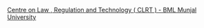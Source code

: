 [Centre on Law , Regulation and Technology ( CLRT ) - BML Munjal University](https://qi.tc/qi/116108)